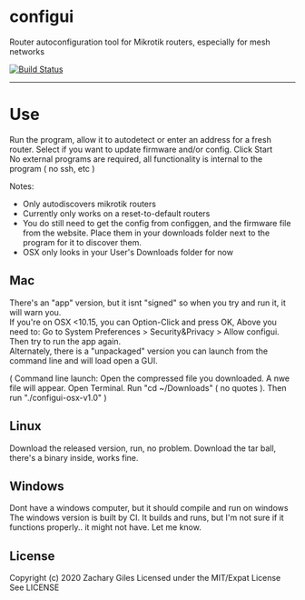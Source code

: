 # configui
Router autoconfiguration tool for Mikrotik routers, especially for mesh networks

[![Build Status](https://travis-ci.com/zgiles/configui.svg?token=G9G1zGy4KwRkpSJ7QvjQ&branch=master)](https://travis-ci.com/zgiles/configui)

---

# Use
Run the program, allow it to autodetect or enter an address for a fresh router. Select if you want to update firmware and/or config. Click Start  
No external programs are required, all functionality is internal to the program ( no ssh, etc )   

Notes:
- Only autodiscovers mikrotik routers
- Currently only works on a reset-to-default routers
- You do still need to get the config from configgen, and the firmware file from the website. Place them in your downloads folder next to the program for it to discover them.  
- OSX only looks in your User's Downloads folder for now


## Mac
There's an "app" version, but it isnt "signed" so when you try and run it, it will warn you.  
If you're on OSX <10.15, you can Option-Click and press OK, Above you need to: Go to System Preferences > Security&Privacy > Allow configui. Then try to run the app again.  
Alternately, there is a "unpackaged" version you can launch from the command line and will load open a GUI.  

( Command line launch: Open the compressed file you downloaded. A nwe file will appear. Open Terminal. Run "cd ~/Downloads" ( no quotes ). Then run "./configui-osx-v1.0" )


## Linux
Download the released version, run, no problem.
Download the tar ball, there's a binary inside, works fine.

## Windows
Dont have a windows computer, but it should compile and run on windows
The windows version is built by CI. It builds and runs, but I'm not sure if it functions properly.. it might not have. Let me know.

## License 
Copyright (c) 2020 Zachary Giles Licensed under the MIT/Expat License
See LICENSE

